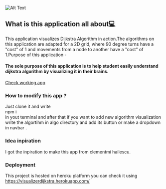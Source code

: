 ![Alt Text](https://github.com/avinesh2101/path_finder/blob/master/public/Demo_final.gif)

## What is this application all about💻
This application visualizes Dijkstra Algorithm in action.The algorithms on this application are adapted for a 2D grid, where 90 degree turns have a "cost" of 1 and movements from a node to another have a "cost" of 1.Purpose of this application -
#### The sole purpose of this application is to help student easily understand dijkstra algorithm by visualizing it in their brains.
[Check working app](https://visualizerdijkstra.herokuapp.com/)

### How to modify this app ?
Just clone it and write 
</br>
npm i
</br> 
in yout terminal and after that if you want to add new algorithm visualization write the algortihm in algo directory and add its button or make a dropdown in navbar . 



### Idea inpiration 
I got the inpiration to make this app from clementmi hailescu.


### Deployment
This project is hosted on heroku platform you can check it using https://visualizerdijkstra.herokuapp.com/


